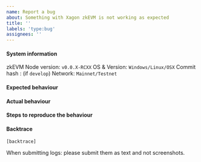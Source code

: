 ```yaml
---
name: Report a bug
about: Something with Xagon zkEVM is not working as expected
title: ''
labels: 'type:bug'
assignees: ''
---
```


#### System information

zkEVM Node version: `v0.0.X-RCXX`
OS & Version: `Windows/Linux/OSX`
Commit hash : (if `develop`)
Network: `Mainnet/Testnet`

#### Expected behaviour


#### Actual behaviour


#### Steps to reproduce the behaviour


#### Backtrace

````
[backtrace]
````

When submitting logs: please submit them as text and not screenshots.